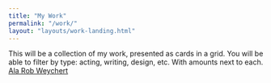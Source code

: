 ```yaml
---
title: "My Work"
permalink: "/work/"
layout: "layouts/work-landing.html"
---
```


This will be a collection of my work, presented as cards in a grid. You will be able to filter by type: acting, writing, design, etc. With amounts next to each. [Ala Rob Weychert](https://v7.robweychert.com/blog/2020/03/v7-timeline-taking-shape/)
